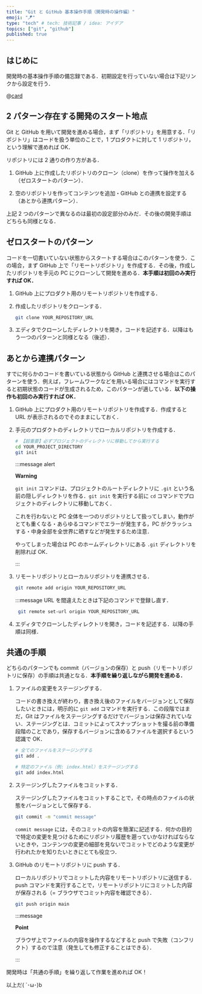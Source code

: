 ```yaml
---
title: "Git と GitHub 基本操作手順（開発時の操作編）"
emoji: "🪁"
type: "tech" # tech: 技術記事 / idea: アイデア
topics: ["git", "github"]
published: true
---
```


## はじめに

開発時の基本操作手順の備忘録である．初期設定を行っていない場合は下記リンクから設定を行う．

@[card](https://zenn.dev/taroosg/articles/20241128185741-7ff336de9ad0c2)

## 2 パターン存在する開発のスタート地点

Git と GitHub を用いて開発を進める場合，まず「リポジトリ」を用意する．「リポジトリ」はコードを扱う単位のことで，1 プロダクトに対して 1 リポジトリ，という理解で進めれば OK．

リポジトリには 2 通りの作り方がある．

1. GitHub 上に作成したリポジトリのクローン（clone）を作って操作を加える（ゼロスタートのパターン）．

2. 空のリポジトリを作ってコンテンツを追加・GitHub との連携を設定する（あとから連携パターン）．

上記 2 つのパターンで異なるのは最初の設定部分のみだ．その後の開発手順はどちらも同様となる．

## ゼロスタートのパターン

コードを一切書いていない状態からスタートする場合はこのパターンを使う．この場合，まず GitHub 上で「リモートリポジトリ」を作成する．その後，作成したリポジトリを手元の PC にクローンして開発を進める．**本手順は初回のみ実行すれば OK．**

1. GitHub 上にプロダクト用のリモートリポジトリを作成する．

2. 作成したリポジトリをクローンする．

   ```bash
   git clone YOUR_REPOSITORY_URL
   ```

3. エディタでクローンしたディレクトリを開き，コードを記述する．以降はもう一つのパターンと同様となる（後述）．

## あとから連携パターン

すでに何らかのコードを書いている状態から GitHub と連携させる場合はこのパターンを使う．例えば，フレームワークなどを用いる場合にはコマンドを実行すると初期状態のコードが生成されるため，このパターンが適している．**以下の操作も初回のみ実行すれば OK．**

1. GitHub 上にプロダクト用のリモートリポジトリを作成する．作成すると URL が表示されるのでそのままにしておく．

2. 手元のプロダクトのディレクトリでローカルリポジトリを作成する．

   ```bash
   # 【超重要】必ずプロジェクトのディレクトリに移動してから実行する
   cd YOUR_PROJECT_DIRECTORY
   git init
   ```

   :::message alert

   **Warning**

   `git init` コマンドは、プロジェクトのルートディレクトリに `.git` という名前の隠しディレクトリを作る．`git init` を実行する前に `cd` コマンドでプロジェクトのディレクトリに移動しておく．

   これを行わないと PC 全体を一つのリポジトリとして扱ってしまい，動作がとても重くなる・あらゆるコマンドでエラーが発生する，PC がクラッシュする・中身全部を全世界に晒すなどが発生するため注意．

   やってしまった場合は PC のホームディレクトリにある `.git` ディレクトリを削除れば OK．

   :::

3. リモートリポジトリとローカルリポジトリを連携させる．

   ```bash
   git remote add origin YOUR_REPOSITORY_URL
   ```

   :::message
   URL を間違えたときは下記のコマンドで登録し直す．

   ```bash
    git remote set-url origin YOUR_REPOSITORY_URL
   ```

4. エディタでクローンしたディレクトリを開き，コードを記述する．以降の手順は同様．

## 共通の手順

どちらのパターンでも commit（バージョンの保存）と push（リモートリポジトリに保存）の手順は共通となる．**本手順を繰り返しながら開発を進める．**

1. ファイルの変更をステージングする．

   コードの書き換えが終わり，書き換え後のファイルをバージョンとして保存したいときには，明示的に `git add` コマンドを実行する．この段階ではまだ，Git はファイルをステージングするだけでバージョンは保存されていない．ステージングとは．コミットによってスナップショットを撮る前の準備段階のことであり，保存するバージョンに含めるファイルを選択するという認識で OK．

   ```bash
   # 全てのファイルをステージングする
   git add .

   # 特定のファイル（例: index.html）をステージングする
   git add index.html
   ```

2. ステージングしたファイルをコミットする．

   ステージングしたファイルをコミットすることで，その時点のファイルの状態をバージョンとして保存する．

   ```bash
   git commit -m "commit message"
   ```

   `commit message` には，そのコミットの内容を簡潔に記述する．何かの目的で特定の変更を見つけるためにリポジトリ履歴を遡っていかなければならないときや，コンテンツの変更の細部を見ないでコミットでどのような変更が行われたかを知りたいときにとても役立つ．

3. GitHub のリモートリポジトリに push する．

   ローカルリポジトリでコミットした内容をリモートリポジトリに送信する．push コマンドを実行することで，リモートリポジトリにコミットした内容が保存される（= ブラウザでコミット内容を確認できる）．

   ```bash
   git push origin main
   ```

   :::message

   **Point**

   ブラウザ上でファイルの内容を操作するなどすると push で失敗（コンフリクト）するので注意（発生しても修正することはできる）．

   :::

開発時は「共通の手順」を繰り返して作業を進めれば OK！

以上だ( `･ω･)b
